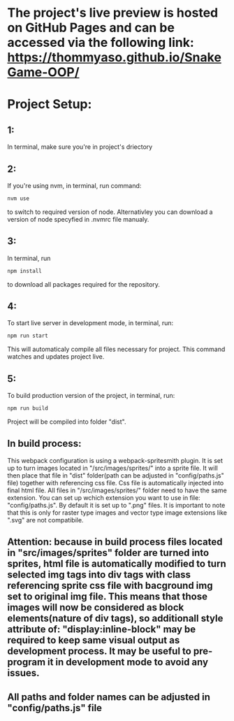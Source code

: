 # The project's live preview is hosted on GitHub Pages and can be accessed via the following link:  https://thommyaso.github.io/SnakeGame-OOP/


# Project Setup:
## 1: 
In terminal, make sure you're in project's driectory

## 2: 
If you're using nvm, in terminal, run command:
```sh
nvm use
``` 
to switch to required version of node. Alternativley you can download a version of node specyfied in .nvmrc file manualy.

## 3: 
In terminal, run 
```sh
npm install
``` 
to download all packages required for the repository.

## 4: 
To start live server in development mode, in terminal, run:
```sh
npm run start
```
This will automaticaly compile all files necessary for project. This command watches and updates project live.

## 5: 
To build production version of the project, in terminal, run: 
```sh
npm run build
```
Project will be compiled into folder "dist".

## In build process:
This webpack configuration is using a webpack-spritesmith plugin. It is set up to turn images located in "/src/images/sprites/" into a sprite file. It will then place that file in "dist" folder(path can be adjusted in "config/paths.js" file) together with referencing css file. Css file is automatically injected into final html file. All files in "/src/images/sprites/" folder need to have the same extension. You can set up wchich extension you want to use in file: "config/paths.js". By default it is set up to ".png" files. It is important to note that this is only for raster type images and vector type image extensions like ".svg" are not compatibile.

## Attention: because in build process files located in "src/images/sprites" folder are turned into sprites, html file is automatically modified to turn selected img tags into div tags with class referencing sprite css file with bacground img set to original img file. This means that those images will now be considered as block elements(nature of div tags), so additionall style attribute of: "display:inline-block" may be required to keep same visual output as development process. It may be useful to pre-program it in development mode to avoid any issues.

## All paths and folder names can be adjusted in "config/paths.js" file
